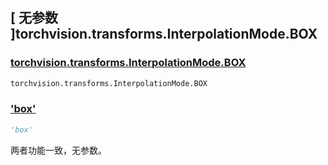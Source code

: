 ## [ 无参数 ]torchvision.transforms.InterpolationMode.BOX

### [torchvision.transforms.InterpolationMode.BOX](https://pytorch.org/vision/stable/index.html)

```python
torchvision.transforms.InterpolationMode.BOX
```

### ['box']()

```python
'box'
```

两者功能一致，无参数。
